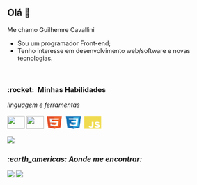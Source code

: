 ## Olá 👋

<p>Me chamo Guilhemre Cavallini<p>

<ul>
<li> Sou um programador Front-end;
<li> Tenho interesse em desenvolvimento web/software e novas tecnologias.
</ul>

<br>

<h3> :rocket: &nbsp;Minhas Habilidades </h3>
<i>linguagem e ferramentas<i>

<br>
<br>

<div style="display: inline_block">
  <img align="center" height="30" width="40" src="https://cdn.jsdelivr.net/gh/devicons/devicon/icons/vscode/vscode-original.svg" />
  <img align="center" height="30" width="40" src="https://cdn.jsdelivr.net/gh/devicons/devicon/icons/figma/figma-original.svg" />
  <img align="center" alt="Rafa-HTML" height="30" width="40" src="https://raw.githubusercontent.com/devicons/devicon/master/icons/html5/html5-original.svg">
  <img align="center" alt="Rafa-CSS" height="30" width="40" src="https://raw.githubusercontent.com/devicons/devicon/master/icons/css3/css3-original.svg">
  <img align="center" alt="Rafa-Js" height="30" width="40" src="https://raw.githubusercontent.com/devicons/devicon/master/icons/javascript/javascript-plain.svg">
</div>
<br>
 
<img height="180em" src="https://github-readme-stats.vercel.app/api/top-langs/?username=guicavallini&layout=compact&langs_count=7&theme=dark"/>

<h3> :earth_americas: Aonde me encontrar: </h3> 

  <a href="https://www.linkedin.com/in/guilherme-augusto-cavallini/" target="_blank"><img src="https://img.shields.io/badge/-LinkedIn-%230077B5?style=for-the-badge&logo=linkedin&logoColor=white" target="_blank"></a> 
  <a href = "mailto:guilhermeaugustocavallini@gmail.com"><img src="https://img.shields.io/badge/-Gmail-%23333?style=for-the-badge&logo=gmail&logoColor=white" target="_blank"></a>
